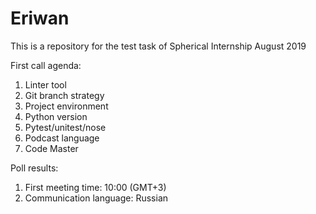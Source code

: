 # Eriwan
This is a repository for the test task of Spherical Internship August 2019

First call agenda:
1. Linter tool
2. Git branch strategy
3. Project environment
4. Python version
5. Pytest/unitest/nose
6. Podcast language
7. Code Master

Poll results:
1. First meeting time: 10:00 (GMT+3)
2. Communication language: Russian
